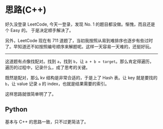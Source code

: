 # 思路(C++)

好久没登录 LeetCode, 今天一登录，发现 No. 1 的题目都没做。惭愧，而且还是个 Easy 的。
于是决定顺手解决了。

另外，LeetCode 现在有 711 道题了，当初我按照从易到难排序也逐步有些过时了。早知道还不如按照编号顺序来解题呢。这样一天容易一天难的，还挺好玩。

----

这道题有点像找配对。找到 `a`，找到 `b`，让 `a + b = target`。那么肯定得遍历，遍历的过程中，记录什么，成了思考的关键。

既然是配对，那么 kv 结构是非常合适的，于是上了 Hash 表。让 key 就是要找的 `b`，让 value 记录 `a` 的 index，也就是结果需要的索引。

这样思路就很简单明了了。

## Python

基本与 C++ 的思路一致，只不过更简洁了。